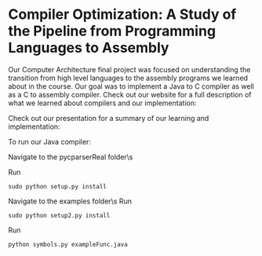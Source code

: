 # Compiler Optimization: A Study of the Pipeline from Programming Languages to Assembly

Our Computer Architecture final project was focused on understanding the transition from high level languages to the assembly programs we learned about in the course. Our goal was to implement a Java to C compiler as well as a C to assembly compiler. Check out our website for a full description of what we learned about compilers and our implementation: 

Check out our presentation for a summary of our learning and implementation:

To run our Java compiler:

Navigate to the pycparserReal folder\s

Run 
```
sudo python setup.py install
```
Navigate to the examples folder\s
Run
```
sudo python setup2.py install
```
Run
```
python symbols.py exampleFunc.java
```
